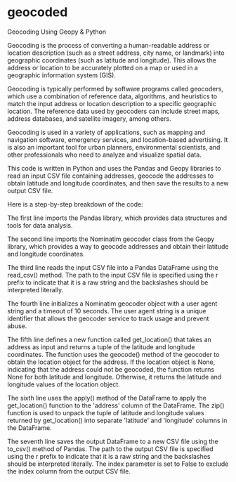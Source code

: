 # geocoded
Geocoding Using Geopy & Python

Geocoding is the process of converting a human-readable address or location description (such as a street address, city name, or landmark) into geographic coordinates (such as latitude and longitude). This allows the address or location to be accurately plotted on a map or used in a geographic information system (GIS).

Geocoding is typically performed by software programs called geocoders, which use a combination of reference data, algorithms, and heuristics to match the input address or location description to a specific geographic location. The reference data used by geocoders can include street maps, address databases, and satellite imagery, among others.

Geocoding is used in a variety of applications, such as mapping and navigation software, emergency services, and location-based advertising. It is also an important tool for urban planners, environmental scientists, and other professionals who need to analyze and visualize spatial data.

This code is written in Python and uses the Pandas and Geopy libraries to read an input CSV file containing addresses, geocode the addresses to obtain latitude and longitude coordinates, and then save the results to a new output CSV file.

Here is a step-by-step breakdown of the code:

The first line imports the Pandas library, which provides data structures and tools for data analysis.

The second line imports the Nominatim geocoder class from the Geopy library, which provides a way to geocode addresses and obtain their latitude and longitude coordinates.

The third line reads the input CSV file into a Pandas DataFrame using the read_csv() method. The path to the input CSV file is specified using the r prefix to indicate that it is a raw string and the backslashes should be interpreted literally.

The fourth line initializes a Nominatim geocoder object with a user agent string and a timeout of 10 seconds. The user agent string is a unique identifier that allows the geocoder service to track usage and prevent abuse.

The fifth line defines a new function called get_location() that takes an address as input and returns a tuple of the latitude and longitude coordinates. The function uses the geocode() method of the geocoder to obtain the location object for the address. If the location object is None, indicating that the address could not be geocoded, the function returns None for both latitude and longitude. Otherwise, it returns the latitude and longitude values of the location object.

The sixth line uses the apply() method of the DataFrame to apply the get_location() function to the 'address' column of the DataFrame. The zip() function is used to unpack the tuple of latitude and longitude values returned by get_location() into separate 'latitude' and 'longitude' columns in the DataFrame.

The seventh line saves the output DataFrame to a new CSV file using the to_csv() method of Pandas. The path to the output CSV file is specified using the r prefix to indicate that it is a raw string and the backslashes should be interpreted literally. The index parameter is set to False to exclude the index column from the output CSV file.
